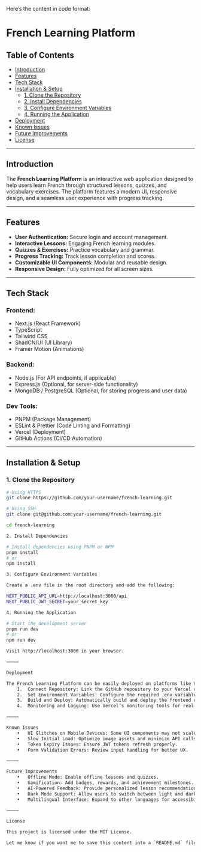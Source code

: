 Here’s the content in code format:

# French Learning Platform

## Table of Contents
- [Introduction](#introduction)
- [Features](#features)
- [Tech Stack](#tech-stack)
- [Installation & Setup](#installation--setup)
  - [1. Clone the Repository](#1-clone-the-repository)
  - [2. Install Dependencies](#2-install-dependencies)
  - [3. Configure Environment Variables](#3-configure-environment-variables)
  - [4. Running the Application](#4-running-the-application)
- [Deployment](#deployment)
- [Known Issues](#known-issues)
- [Future Improvements](#future-improvements)
- [License](#license)

---

## Introduction
The **French Learning Platform** is an interactive web application designed to help users learn French through structured lessons, quizzes, and vocabulary exercises. The platform features a modern UI, responsive design, and a seamless user experience with progress tracking.

---

## Features
- **User Authentication:** Secure login and account management.
- **Interactive Lessons:** Engaging French learning modules.
- **Quizzes & Exercises:** Practice vocabulary and grammar.
- **Progress Tracking:** Track lesson completion and scores.
- **Customizable UI Components:** Modular and reusable design.
- **Responsive Design:** Fully optimized for all screen sizes.

---

## Tech Stack
### **Frontend:**
- Next.js (React Framework)
- TypeScript
- Tailwind CSS
- ShadCN/UI (UI Library)
- Framer Motion (Animations)

### **Backend:**
- Node.js (For API endpoints, if applicable)
- Express.js (Optional, for server-side functionality)
- MongoDB / PostgreSQL (Optional, for storing progress and user data)

### **Dev Tools:**
- PNPM (Package Management)
- ESLint & Prettier (Code Linting and Formatting)
- Vercel (Deployment)
- GitHub Actions (CI/CD Automation)

---

## Installation & Setup

### **1. Clone the Repository**
```bash
# Using HTTPS
git clone https://github.com/your-username/french-learning.git

# Using SSH
git clone git@github.com:your-username/french-learning.git

cd french-learning

2. Install Dependencies

# Install dependencies using PNPM or NPM
pnpm install
# or
npm install

3. Configure Environment Variables

Create a .env file in the root directory and add the following:

NEXT_PUBLIC_API_URL=http://localhost:3000/api
NEXT_PUBLIC_JWT_SECRET=your_secret_key

4. Running the Application

# Start the development server
pnpm run dev
# or
npm run dev

Visit http://localhost:3000 in your browser.

⸻

Deployment

The French Learning Platform can be easily deployed on platforms like Vercel or Netlify. The steps include:
	1.	Connect Repository: Link the GitHub repository to your Vercel or Netlify account.
	2.	Set Environment Variables: Configure the required .env variables in the platform.
	3.	Build and Deploy: Automatically build and deploy the frontend upon push to the main branch.
	4.	Monitoring and Logging: Use Vercel’s monitoring tools for real-time performance insights.

⸻

Known Issues
	•	UI Glitches on Mobile Devices: Some UI components may not scale properly on smaller screens.
	•	Slow Initial Load: Optimize image assets and minimize API calls.
	•	Token Expiry Issues: Ensure JWT tokens refresh properly.
	•	Form Validation Errors: Review input handling for better UX.

⸻

Future Improvements
	•	Offline Mode: Enable offline lessons and quizzes.
	•	Gamification: Add badges, rewards, and achievement milestones.
	•	AI-Powered Feedback: Provide personalized lesson recommendations.
	•	Dark Mode Support: Allow users to switch between light and dark modes.
	•	Multilingual Interface: Expand to other languages for accessibility.

⸻

License

This project is licensed under the MIT License.

Let me know if you want me to save this content into a `README.md` file inside your project directory! 😊